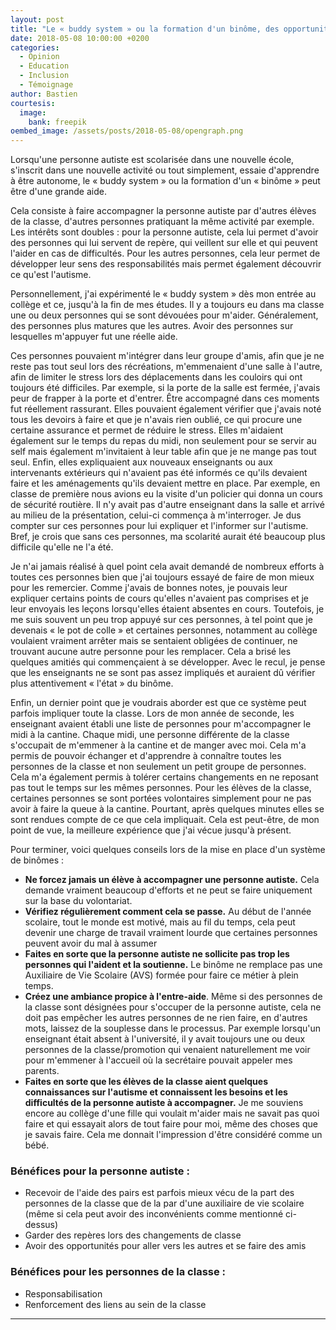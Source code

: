 ```yaml
---
layout: post
title: "Le « buddy system » ou la formation d'un binôme, des opportunités à ne pas négliger"
date: 2018-05-08 10:00:00 +0200
categories:
  - Opinion
  - Education
  - Inclusion
  - Témoignage
author: Bastien
courtesis:
  image:
    bank: freepik
oembed_image: /assets/posts/2018-05-08/opengraph.png
---
```




Lorsqu'une personne autiste est scolarisée dans une nouvelle école, s'inscrit dans une nouvelle activité ou tout simplement, essaie d'apprendre à être autonome, le «&nbsp;buddy system&nbsp;» ou 
la formation d'un «&nbsp;binôme&nbsp;» peut être d'une grande aide.

Cela consiste à faire accompagner la personne autiste par d'autres élèves de la classe, d'autres personnes pratiquant la même activité par exemple. Les intérêts sont doubles&nbsp;:
pour la personne autiste, cela lui permet d'avoir des personnes qui lui servent de repère, qui veillent sur elle et qui peuvent l'aider en cas de difficultés.
Pour les autres personnes, cela leur permet de développer leur sens des responsabilités mais permet également découvrir ce qu'est l'autisme.

<amp-img class="center" width="640" height="376" src="{{ site.amp_img_cache_url }}/assets/posts/2018-05-08/opengraph.png" alt="opengraph"></amp-img>

Personnellement, j'ai expérimenté le «&nbsp;buddy system&nbsp;» dès mon entrée au collège et ce, jusqu'à la fin de mes études. Il y a toujours eu dans ma classe une ou deux personnes
qui se sont dévouées pour m'aider. Généralement, des personnes plus matures que les autres.
Avoir des personnes sur lesquelles m'appuyer fut une réelle aide.

Ces personnes pouvaient m'intégrer dans leur groupe d'amis, afin que je ne reste pas tout seul lors des récréations,
m'emmenaient d'une salle à l'autre, afin de limiter le stress lors des déplacements dans les couloirs qui ont toujours été difficiles.
Par exemple, si la porte de la salle est fermée, j'avais peur de frapper à la porte et d'entrer. Être accompagné dans ces moments fut réellement rassurant.
Elles pouvaient également vérifier que j'avais noté tous les devoirs à faire et que je n'avais rien oublié, ce qui procure une certaine assurance et permet de réduire le stress.
Elles m'aidaient également sur le temps du repas du midi, non seulement pour se servir au self mais également
m'invitaient à leur table afin que je ne mange pas tout seul.
Enfin, elles expliquaient  aux nouveaux enseignants ou aux intervenants extérieurs qui n'avaient  pas été informés ce qu'ils devaient faire et les aménagements qu'ils devaient 
mettre en place.
Par exemple, en classe de première nous avions eu la visite d'un policier qui donna un cours de sécurité routière. Il n'y avait pas d'autre enseignant dans la salle
et arrivé au milieu de la présentation, celui-ci commença à m'interroger. Je dus compter sur ces personnes pour lui expliquer et l'informer sur l'autisme.
Bref, je crois que sans ces personnes, ma scolarité aurait été beaucoup plus difficile qu'elle ne l'a été.

Je n'ai jamais réalisé à quel point cela avait demandé de nombreux efforts à toutes ces personnes bien que j'ai toujours essayé de faire de mon mieux pour les remercier.
Comme j'avais de bonnes notes, je pouvais leur expliquer certains points de cours qu'elles n'avaient pas comprises et je leur envoyais les leçons lorsqu'elles étaient 
absentes en cours.
 Toutefois, je me suis souvent un peu trop appuyé sur ces personnes, à tel point que je devenais «&nbsp;le pot de colle&nbsp;» et certaines personnes, notamment au collège 
voulaient vraiment arrêter mais se sentaient obligées de continuer, ne trouvant aucune autre personne pour les remplacer.
Cela a brisé les quelques amitiés qui commençaient à se développer.
Avec le recul, je pense que les enseignants ne se sont pas assez impliqués et auraient dû vérifier plus attentivement «&nbsp;l'état&nbsp;» du binôme.

Enfin, un dernier point que je voudrais aborder est que ce système peut parfois impliquer toute la classe.
Lors de mon année de seconde, les enseignant avaient établi une liste de personnes pour m'accompagner le midi à la cantine.
Chaque midi, une personne différente de la classe s'occupait de m'emmener à la cantine et de manger avec moi.
Cela m'a permis de pouvoir échanger et d'apprendre à connaître toutes les personnes de la classe et non seulement un petit groupe de personnes.
Cela m'a également permis à tolérer certains changements en ne reposant pas tout le temps sur les mêmes personnes.
Pour les élèves de la classe, certaines personnes se sont portées volontaires simplement pour ne pas avoir à faire la queue à la cantine. Pourtant, après quelques minutes
elles se sont rendues compte de ce que cela impliquait.
Cela est peut-être, de mon point de vue, la meilleure expérience que j'ai vécue jusqu'à présent.

Pour terminer, voici quelques conseils lors de la mise en place d'un système de binômes&nbsp;:

 - <strong>Ne forcez jamais un élève à accompagner une personne autiste.</strong> Cela demande vraiment beaucoup d'efforts et ne peut se faire uniquement sur la base du volontariat.
 - <strong>Vérifiez régulièrement comment cela se passe.</strong> Au début de l'année scolaire, tout le monde est motivé, mais au fil du temps, cela peut devenir une charge de travail 
vraiment lourde que certaines personnes peuvent avoir du mal à assumer
 - <strong>Faites en sorte que la personne autiste ne sollicite pas trop les personnes qui l'aident et la soutienne.</strong> Le binôme ne remplace pas une Auxiliaire de Vie Scolaire 
(AVS) formée pour faire ce métier à plein temps.
 - <strong>Créez une ambiance propice à l'entre-aide</strong>. Même si des personnes de la classe sont désignées pour s'occuper de la personne autiste, cela ne doit pas empêcher les 
autres personnes de ne rien faire, en d'autres mots, laissez de la souplesse dans le processus. Par exemple lorsqu'un enseignant était absent à 
l'université, il y avait toujours une ou deux personnes de la classe/promotion qui venaient naturellement me voir pour m'emmener à l'accueil où la secrétaire pouvait appeler mes parents.
 - <strong>Faites en sorte que les élèves de la classe aient quelques connaissances sur l'autisme et connaissent les besoins et les difficultés de la personne autiste à accompagner.</strong>
 Je me souviens encore au collège d'une fille qui voulait m'aider mais ne savait pas quoi faire et qui essayait alors de tout faire pour moi, même des choses que je savais faire. 
Cela me donnait l'impression d'être considéré comme un bébé.


### Bénéfices pour la personne autiste&nbsp;:
 
 - Recevoir de l'aide des pairs est parfois mieux vécu de la part des personnes de la classe que de la par d'une auxiliaire de vie scolaire (même si cela peut avoir des inconvénients 
comme mentionné ci-dessus)
 - Garder des repères lors des changements de classe
 - Avoir des opportunités pour aller vers les autres et se faire des amis

### Bénéfices pour les personnes de la classe&nbsp;:

 - Responsabilisation
 - Renforcement des liens au sein de la classe

---

